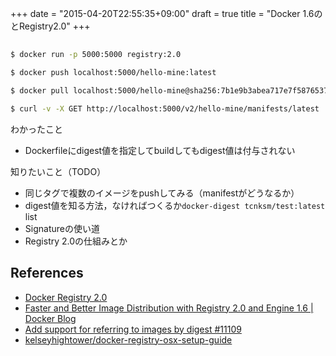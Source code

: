 +++
date = "2015-04-20T22:55:35+09:00"
draft = true
title = "Docker 1.6のとRegistry2.0"
+++

##

```bash
$ docker run -p 5000:5000 registry:2.0
```

```bash
$ docker push localhost:5000/hello-mine:latest
```

```bash
$ docker pull localhost:5000/hello-mine@sha256:7b1e9b3abea717e7f58765376628fa1bffe0adbeb03ff0ddf348058ee9a5381f
```

```bash
$ curl -v -X GET http://localhost:5000/v2/hello-mine/manifests/latest
```

わかったこと

- Dockerfileにdigest値を指定してbuildしてもdigest値は付与されない

知りたいこと（TODO）

- 同じタグで複数のイメージをpushしてみる（manifestがどうなるか）
- digest値を知る方法，なければつくるか`docker-digest tcnksm/test:latest` list
- Signatureの使い道
- Registry 2.0の仕組みとか

## References

- [Docker Registry 2.0](https://docs.docker.com/registry/overview/)
- [Faster and Better Image Distribution with Registry 2.0 and Engine 1.6 | Docker Blog](http://blog.docker.com/2015/04/faster-and-better-image-distribution-with-registry-2-0-and-engine-1-6/)
- [Add support for referring to images by digest #11109](https://github.com/docker/docker/pull/11109)
- [kelseyhightower/docker-registry-osx-setup-guide](https://github.com/kelseyhightower/docker-registry-osx-setup-guide)


